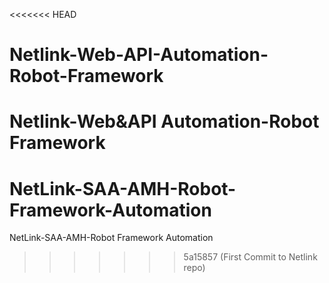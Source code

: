 <<<<<<< HEAD
# Netlink-Web-API-Automation-Robot-Framework
Netlink-Web&amp;API Automation-Robot Framework
=======
# NetLink-SAA-AMH-Robot-Framework-Automation
NetLink-SAA-AMH-Robot Framework Automation
>>>>>>> 5a15857 (First Commit to Netlink repo)
